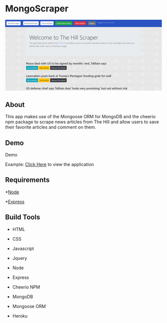 # MongoScraper

![Screenshot](/public/img/screenshot.png)

## About

This app makes use of the Mongoose ORM for MongoDB and the cheerio npm package to scrape news articles from The Hill and allow users to save their favorite articles and comment on them.

## Demo

Demo

Example: [Click Here](https://mongoscraper278.herokuapp.com/) to view the application

## Requirements

*[Node](https://nodejs.org/en/)

*[Express](https://expressjs.com/)

## Build Tools

* HTML

* CSS

* Javascript

* Jquery

* Node

* Express

* Cheerio NPM

* MongoDB

* Mongoose ORM

* Heroku